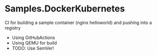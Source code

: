 # Samples.DockerKubernetes

CI for building a sample container (nginx helloworld) and pushing into a registry 

* Using GitHubActions
* Using QEMU for build
* TODO: Use SemVer!

